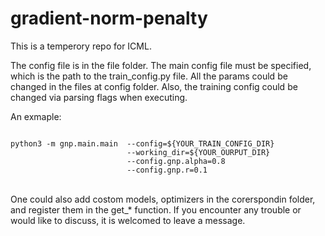 # gradient-norm-penalty
This is a temperory repo for ICML. 

The config file is in the file folder. The main config file must be specified, which is the path to the train_config.py file. All the params could be changed in the files at config folder. Also, the training config could be changed via parsing flags when executing. 


An exmaple:

<code>
python3 -m gnp.main.main  --config=${YOUR_TRAIN_CONFIG_DIR}
                          --working_dir=${YOUR_OURPUT_DIR} 
                          --config.gnp.alpha=0.8
                          --config.gnp.r=0.1
</code>

\
One could also add costom models, optimizers in the corerspondin folder, and register them in the get_* function. If you encounter any trouble or would like to discuss, it is welcomed to leave a message.
